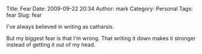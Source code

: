 Title: Fear
Date: 2009-09-22 20:34
Author: mark
Category: Personal
Tags: fear
Slug: fear

I've always believed in writing as catharsis.

But my biggest fear is that I'm wrong. That writing it down makes it
stronger instead of getting it out of my head.
